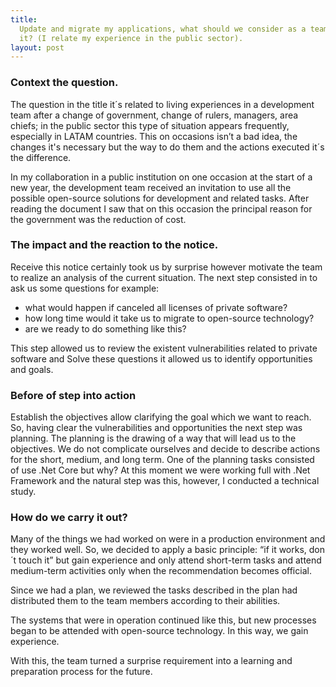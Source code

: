 ```yaml
---
title:
  Update and migrate my applications, what should we consider as a team to do
  it? (I relate my experience in the public sector).
layout: post
---
```


### Context the question.

The question in the title it´s related to living experiences in a development team after a change of government, change of rulers, managers, area chiefs; in the public sector this type of situation appears frequently, especially in LATAM countries. This on occasions isn’t a bad idea, the changes it's necessary but the way to do them and the actions executed it´s the difference.

In my collaboration in a public institution on one occasion at the start of a new year, the development team received an invitation to use all the possible open-source solutions for development and related tasks. After reading the document I saw that on this occasion the principal reason for the government was the reduction of cost.

### The impact and the reaction to the notice.

Receive this notice certainly took us by surprise however motivate the team to realize an analysis of the current situation. The next step consisted in to ask us some questions for example:

- what would happen if canceled all licenses of private software?
- how long time would it take us to migrate to open-source technology?
- are we ready to do something like this?

This step allowed us to review the existent vulnerabilities related to private software and Solve these questions it allowed us to identify opportunities and goals.

### Before of step into action

Establish the objectives allow clarifying the goal which we want to reach. So, having clear the vulnerabilities and opportunities the next step was planning. The planning is the drawing of a way that will lead us to the objectives.
We do not complicate ourselves and decide to describe actions for the short, medium, and long term.
One of the planning tasks consisted of use .Net Core but why?
At this moment we were working full with .Net Framework and the natural step was this, however, I conducted a technical study.

### How do we carry it out?

Many of the things we had worked on were in a production environment and they worked well. So, we decided to apply a basic principle: “if it works, don´t touch it” but gain experience and only attend short-term tasks and attend medium-term activities only when the recommendation becomes official.

Since we had a plan, we reviewed the tasks described in the plan had distributed them to the team members according to their abilities.

The systems that were in operation continued like this, but new processes began to be attended with open-source technology. In this way, we gain experience.

With this, the team turned a surprise requirement into a learning and preparation process for the future.
